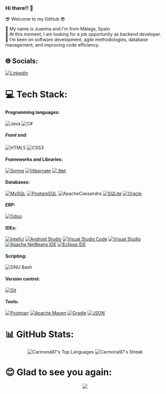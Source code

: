 ### Hi there!! 🖖

😎 Welcome to my GitHub 😎

🌟 My name is Juanma and I'm from Málaga, Spain <br>
🌟 At this moment, I am looking for a job opportunity as backend developer. <br>
🌟 I’m keen on software development, agile methodologies, database management, and improving code efficiency. 


## 🌐 Socials:
[![LinkedIn](https://img.shields.io/badge/LinkedIn-%230077B5.svg?logo=linkedin&logoColor=white)](https://www.linkedin.com/in/juanmacarmona/) 

# 💻 Tech Stack:

#### Programming languages:
![Java](https://img.shields.io/badge/java-%23ED8B00.svg?style=for-the-badge&logo=openjdk&logoColor=white) 
![C#](https://img.shields.io/badge/c%23-%23239120.svg?style=for-the-badge&logo=csharp&logoColor=white) 

##### Front end:
![HTML5](https://img.shields.io/badge/html5-E34F26.svg?style=for-the-badge&logo=html5&logoColor=white)
![CSS3](https://img.shields.io/badge/css3-1572B6.svg?style=for-the-badge&logo=css3&logoColor=white)

#### Frameworks and Libraries:
[![Spring](https://img.shields.io/badge/spring-6DB33F.svg?style=for-the-badge&logo=spring&logoColor=white)](https://spring.io/)
[![Hibernate](https://img.shields.io/badge/hibernate-59666C.svg?style=for-the-badge&logo=hibernate&logoColor=white)](https://hibernate.org/)
[![.Net](https://img.shields.io/badge/.NET-5C2D91?style=for-the-badge&logo=.net&logoColor=white)](https://dotnet.microsoft.com/es-es/)


#### Databases:
[![MySQL](https://img.shields.io/badge/mysql-%2300000f.svg?style=for-the-badge&logo=mysql&logoColor=white)](https://www.mysql.com/) 
[![PostgreSQL](https://img.shields.io/badge/PostgreSQL-%23316192.svg?style=for-the-badge&logo=postgresql&logoColor=white)](https://www.postgresql.org/)
![ApacheCassandra](https://img.shields.io/badge/cassandra-%231287B1.svg?style=for-the-badge&logo=apache-cassandra&logoColor=white)
[![SQLite](https://img.shields.io/badge/sqlite-003B57.svg?style=for-the-badge&logo=sqlite&logoColor=white)](https://www.sqlite.org/)
[![Oracle](https://img.shields.io/badge/oracle-F80000.svg?style=for-the-badge&logo=oracle&logoColor=white)](https://www.oracle.com/es/database/technologies/appdev/sql.html)

#### ERP:
[![Odoo](https://img.shields.io/badge/odoo-714B67.svg?style=for-the-badge&logo=odoo&logoColor=white)](https://www.odoo.com/)

#### IDEs:
[![IntelliJ](https://img.shields.io/badge/IntelliJ-grey.svg?style=for-the-badge&logo=intellijidea&logoColor=white)](https://www.jetbrains.com/idea/)
[![Android Studio](https://img.shields.io/badge/Android_Studio-3DDC84.svg?style=for-the-badge&logo=android-studio&logoColor=white)](https://developer.android.com/studio)
[![Visual Studio Code](https://img.shields.io/badge/Visual_Studio_Code-0078D4.svg?style=for-the-badge&logo=visual-studio-code&logoColor=white)](https://code.visualstudio.com/)
[![Visual Studio](https://img.shields.io/badge/visual%20studio-5C2D91.svg?style=for-the-badge&logo=visual-studio&logoColor=white)](https://visualstudio.microsoft.com/)
[![Apache NetBeans IDE](https://img.shields.io/badge/apache%20netbeans%20IDE-1B6AC6.svg?style=for-the-badge&logo=apachenetbeanside&logoColor=white)](https://netbeans.apache.org/front/main/index.html)
[![Eclipse IDE](https://img.shields.io/badge/eclipse%20IDE-2C2255.svg?style=for-the-badge&logo=eclipseide&logoColor=white)](https://eclipseide.org/)

#### Scripting:
![GNU Bash](https://img.shields.io/badge/GNU%20bash-4EAA25.svg?style=for-the-badge&logo=gnubash&logoColor=white)

#### Version control:
[![Git](https://img.shields.io/badge/git-F05032.svg?style=for-the-badge&logo=git&logoColor=white)](https://git-scm.com/)

#### Tools:
[![Postman](https://img.shields.io/badge/postman-FF6C37.svg?style=for-the-badge&logo=postman&logoColor=white)](https://www.postman.com/)
[![Apache Maven](https://img.shields.io/badge/Apache%20Maven-C71A36.svg?style=for-the-badge&logo=apache-maven&logoColor=white)](https://maven.apache.org/)
[![Gradle](https://img.shields.io/badge/gradle-02303A.svg?style=for-the-badge&logo=gradle&logoColor=white)](https://gradle.org/)
[![JSON](https://img.shields.io/badge/JSON-000000.svg?style=for-the-badge&logo=json&logoColor=white)](https://www.json.org/json-es.html)

[//]: <> (https://simpleicons.org/)
<!--![C#](https://img.shields.io/badge/c%23-%23239120.svg?style=for-the-badge&logo=csharp&logoColor=white) ![Java](https://img.shields.io/badge/java-%23ED8B00.svg?style=for-the-badge&logo=openjdk&logoColor=white) ![.Net](https://img.shields.io/badge/.NET-5C2D91?style=for-the-badge&logo=.net&logoColor=white)  ![MySQL](https://img.shields.io/badge/mysql-%2300000f.svg?style=for-the-badge&logo=mysql&logoColor=white) ![Postgres](https://img.shields.io/badge/postgres-%23316192.svg?style=for-the-badge&logo=postgresql&logoColor=white) [![Dart](https://img.shields.io/badge/dart-%230175C2.svg?style=for-the-badge&logo=dart&logoColor=white)](https://dart.dev/) [![Odoo](https://img.shields.io/badge/odoo-%23F1502F.svg?style=for-the-badge&logo=odoo&logoColor=white)](https://www.odoo.com/) [![Android Studio](https://img.shields.io/badge/Android_Studio-3DDC84.svg?style=for-the-badge&logo=android-studio&logoColor=white)](https://developer.android.com/studio) -->



# 📊 GitHub Stats:
<div align = center> 
    
![Carmona97's Top Languages](https://github-readme-stats.vercel.app/api/top-langs/?username=Carmona97&theme=dracula&show_icons=true&hide_border=false&layout=compact)
![Carmona97's Streak](https://github-readme-streak-stats.herokuapp.com/?user=Carmona97&theme=dracula&hide_border=false)

 </div>

# 😊 Glad to see you again:
<div align=center>
    
![](https://komarev.com/ghpvc/?username=Carmona97&color=141439)
</div>


<!--
**Carmona97/Carmona97** is a ✨ _special_ ✨ repository because its `README.md` (this file) appears on your GitHub profile.

Here are some ideas to get you started:

- 🔭 I’m currently working on ...
- 🌱 I’m currently learning ...
- 👯 I’m looking to collaborate on ...
- 🤔 I’m looking for help with ...
- 💬 Ask me about ...
- 📫 How to reach me: ...
- 😄 Pronouns: ...
- ⚡ Fun fact: ...
-->
